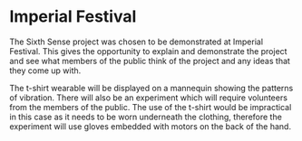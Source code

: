 # Imperial Festival

The Sixth Sense project was chosen to be demonstrated at Imperial Festival. This gives the opportunity to explain and demonstrate the project and see what members of the public think of the project and any ideas that they come up with.

The t-shirt wearable will be displayed on a mannequin showing the patterns of vibration. There will also be an experiment which will require volunteers from the members of the public. The use of the t-shirt would be impractical in this case as it needs to be worn underneath the clothing, therefore the experiment will use gloves embedded with motors on the back of the hand.